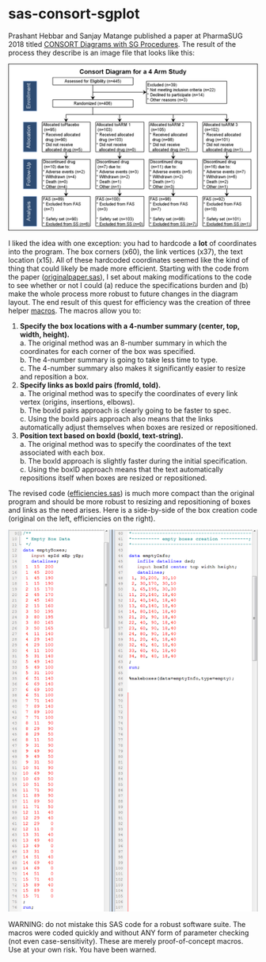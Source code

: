 # sas-consort-sgplot

Prashant Hebbar and Sanjay Matange published a paper at PharmaSUG 2018 titled [CONSORT Diagrams with SG Procedures](https://www.lexjansen.com/pharmasug/2018/DV/PharmaSUG-2018-DV24.pdf). The result of the process they describe is an image file that looks like this:

![consort via sgplot](https://github.com/srosanba/sas-consort-sgplot/blob/master/img/originalpaper.png)

I liked the idea with one exception: you had to hardcode a **lot** of coordinates into the program. The box corners (x60), the link vertices (x37), the text location (x15). All of these hardcoded coordinates seemed like the kind of thing that could likely be made more efficient. Starting with the code from the paper ([originalpaper.sas](https://github.com/srosanba/sas-consort-sgplot/blob/master/originalpaper.sas)), I set about making modifications to the code to see whether or not I could (a) reduce the specifications burden and (b) make the whole process more robust to future changes in the diagram layout. The end result of this quest for efficiency was the creation of three helper [macros](https://github.com/srosanba/sas-consort-sgplot/tree/master/macros). The macros allow you to:

1. **Specify the box locations with a 4-number summary (center, top, width, height).**  
  a. The original method was an 8-number summary in which the coordinates for each corner of the box was specified.  
  b. The 4-number summary is going to take less time to type.  
  c. The 4-number summary also makes it significantly easier to resize and reposition a box.  
1. **Specify links as boxId pairs (fromId, toId).**  
  a. The original method was to specify the coordinates of every link vertex (origins, insertions, elbows).  
  b. The boxId pairs approach is clearly going to be faster to spec.  
  c. Using the boxId pairs approach also means that the links automatically adjust themselves when boxes are resized or repositioned.
1. **Position text based on boxId (boxId, text-string).**  
  a. The original method was to specify the coordinates of the text associated with each box.  
  b. The boxId approach is slightly faster during the initial specification.  
  c. Using the boxID approach means that the text automatically repositions itself when boxes are resized or repositioned.

The revised code ([efficiencies.sas](https://github.com/srosanba/sas-consort-sgplot/blob/master/efficiencies.sas)) is much more compact than the original program and should be more robust to resizing and repositioning of boxes and links as the need arises. Here is a side-by-side of the box creation code (original on the left, efficiencies on the right).

<kbd>
   <img src="https://github.com/srosanba/sas-consort-sgplot/blob/master/img/emptyboxes.png">
</kbd>

WARNING: do not mistake this SAS code for a robust software suite. The macros were coded quickly and without ANY form of parameter checking (not even case-sensitivity). These are merely proof-of-concept macros. Use at your own risk. You have been warned.
